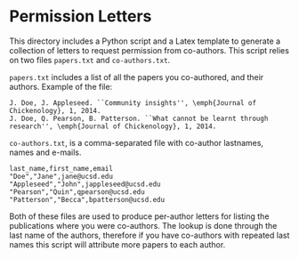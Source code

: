 # Permission Letters

This directory includes a Python script and a Latex template to generate a
collection of letters to request permission from co-authors. This script relies
on two files `papers.txt` and `co-authors.txt`.

`papers.txt` includes a list of all the papers you co-authored, and their
authors. Example of the file:

```
J. Doe, J. Appleseed. ``Community insights'', \emph{Journal of Chickenology}, 1, 2014.
J. Doe, Q. Pearson, B. Patterson. ``What cannot be learnt through research'', \emph{Journal of Chickenology}, 1, 2014.
```

`co-authors.txt`, is a comma-separated file with co-author lastnames, names and
e-mails.

```
last_name,first_name,email
"Doe","Jane",jane@ucsd.edu
"Appleseed","John",jappleseed@ucsd.edu
"Pearson","Quin",qpearson@ucsd.edu
"Patterson","Becca",bpatterson@ucsd.edu
```

Both of these files are used to produce per-author letters for listing the
publications where you were co-authors. The lookup is done through the last
name of the authors, therefore if you have co-authors with repeated last names
this script will attribute more papers to each author.
